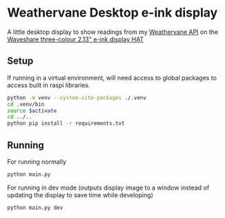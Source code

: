 # Weathervane Desktop e-ink display

A little desktop display to show readings from my [Weathervane API](https://github.com/Chattox/weathervane-ts-api) on the [Waveshare three-colour 2.13" e-ink display HAT](https://thepihut.com/products/three-colour-2-13-eink-display-phat-red-black-white)

## Setup
If running in a virtual environment, will need access to global packages to access built in raspi libraries.

```zsh
python -m venv --system-site-packages ./.venv
cd .venv/bin
source $activate
cd ../..
python pip install -r requirements.txt
```

## Running

For running normally
```zsh
python main.py
```

For running in dev mode (outputs display image to a window instead of updating the display to save time while developing)
```zsh
python main.py dev
```